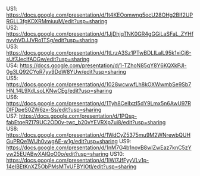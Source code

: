 US1: https://docs.google.com/presentation/d/1t4KEOomwng5ocU28OHg2Blf2UPRGLL3fgKDXRMmiuuM/edit?usp=sharing  
US2: https://docs.google.com/presentation/d/1JjDhjqTNK0GR4gGGiLaSFaL_ZYHfnvvhVDJJVRo1TSg/edit?usp=sharing  
US3: https://docs.google.com/presentation/d/1tLrzA3Sz1PTwBDLILalL95k1xiCj6-sUf7JecIfAOGw/edit?usp=sharing     
US4: https://docs.google.com/presentation/d/1-TZhoN85qY8Y6KQXkPJl-0g3LQ92CYoR7yv9DdW8YUw/edit?usp=sharing     
US5: https://docs.google.com/presentation/d/1028wcwwfLh8kOXWwmbSe9Sb7HN_14L9XdLsoLKNwCEg/edit?usp=sharing     
US6: https://docs.google.com/presentation/d/1Tyh8CeIIxzI5dY9Lmx5n6AwU97RDIFDpeS0ZW6zx-Ss/edit?usp=sharing     
US7: https://docs.google.com/presentation/d/1PQsp-fabEtqeRZI79UC2OD0v-twc_b20vYEVRXp7ui8/edit?usp=sharing     
US8: https://docs.google.com/presentation/d/1WdCyZ5375mu9M2WNrewbQUHGuPRQe1WUh0vwgAE-w1g/edit?usp=sharing
US9: https://docs.google.com/presentation/d/1nM7G4b1novB8wIZwEaz7knC5zYyw25EUABwXAIQoO0o/edit?usp=sharing
US10: https://docs.google.com/presentation/d/1iWl7JfFyyVLv1p-14eIBEtKnXZ5ObPMsMTvUFBYIOtI/edit?usp=sharing
